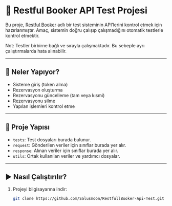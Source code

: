 # 🧪 Restful Booker API Test Projesi

Bu proje, [Restful Booker](https://restful-booker.herokuapp.com) adlı bir test sisteminin API’lerini kontrol etmek için hazırlanmıştır. Amaç, sistemin doğru çalışıp çalışmadığını otomatik testlerle kontrol etmektir.

Not: Testler birbirne bağlı ve sırayla çalışmaktadır. Bu sebeple ayrı çalıştırmalarda hata alınabilir.

---

## 🔧 Neler Yapıyor?

- Sisteme giriş (token alma)
- Rezervasyon oluşturma
- Rezervasyonu güncelleme (tam veya kısmi)
- Rezervasyonu silme
- Yapılan işlemleri kontrol etme


---

## 📁 Proje Yapısı

- `tests`: Test dosyaları burada bulunur.
- `request`: Gönderilen veriler için sınıflar burada yer alır.
- `response`: Alınan veriler için sınıflar burada yer alır.
- `utils`: Ortak kullanılan veriler ve yardımcı dosyalar.

---

## ▶️ Nasıl Çalıştırılır?

1. Projeyi bilgisayarına indir:

   ```bash
   git clone https://github.com/Salusmoon/RestfullBooker-Api-Test.git
